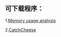 ## 可下载程序：

1.[Memory usage analysis](https://zero-range.github.io/Memory_usage_analysis.html)

2.[CatchCheese](https://zero-range.github.io/CatchCheese.html)
